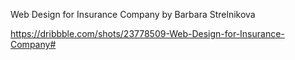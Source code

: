Web Design for Insurance Company
by Barbara Strelnikova

https://dribbble.com/shots/23778509-Web-Design-for-Insurance-Company#